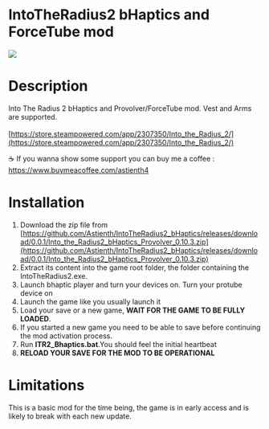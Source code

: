 # IntoTheRadius2 bHaptics and ForceTube mod

<img src="https://shared.akamai.steamstatic.com/store_item_assets/steam/apps/2307350/header.jpg">

# Description

Into The Radius 2 bHaptics and Provolver/ForceTube mod. Vest and Arms are supported.</br></br>
[https://store.steampowered.com/app/2307350/Into_the_Radius_2/](https://store.steampowered.com/app/2307350/Into_the_Radius_2/)

☕ If you wanna show some support you can buy me a coffee : https://www.buymeacoffee.com/astienth4

# <b>Installation</b></br>

1) Download the zip file from [https://github.com/Astienth/IntoTheRadius2_bHaptics/releases/download/0.0.1/Into_the_Radius2_bHaptics_Provolver_0.10.3.zip](https://github.com/Astienth/IntoTheRadius2_bHaptics/releases/download/0.0.1/Into_the_Radius2_bHaptics_Provolver_0.10.3.zip)</br>
2) Extract its content into the game root folder, the folder containing the IntoTheRadius2.exe.</br>
3) Launch bhaptic player and turn your devices on. Turn your protube device on</br>
4) Launch the game like you usually launch it
5) Load your save or a new game, <b>WAIT FOR THE GAME TO BE FULLY LOADED</b>.
6) If you started a new game you need to be able to save before continuing the mod activation process.
7) Run **ITR2_Bhaptics.bat**.You should feel the initial heartbeat
8) <b>RELOAD YOUR SAVE FOR THE MOD TO BE OPERATIONAL</b> </br>

# <b>Limitations</b>
This is a basic mod for the time being, the game is in early access and is likely to break with each new update.
